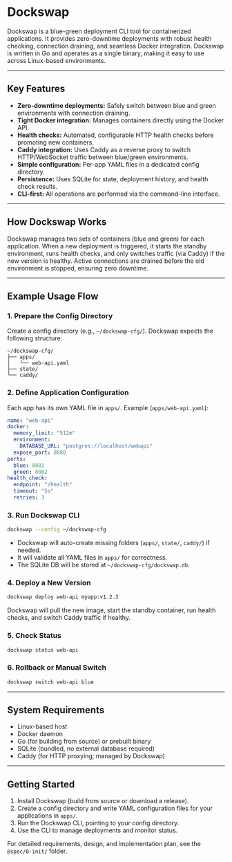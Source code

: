 # Dockswap

Dockswap is a blue-green deployment CLI tool for containerized applications. It provides zero-downtime deployments with robust health checking, connection draining, and seamless Docker integration. Dockswap is written in Go and operates as a single binary, making it easy to use across Linux-based environments.

---

## Key Features

- **Zero-downtime deployments:** Safely switch between blue and green environments with connection draining.
- **Tight Docker integration:** Manages containers directly using the Docker API.
- **Health checks:** Automated, configurable HTTP health checks before promoting new containers.
- **Caddy integration:** Uses Caddy as a reverse proxy to switch HTTP/WebSocket traffic between blue/green environments.
- **Simple configuration:** Per-app YAML files in a dedicated config directory.
- **Persistence:** Uses SQLite for state, deployment history, and health check results.
- **CLI-first:** All operations are performed via the command-line interface.

---

## How Dockswap Works

Dockswap manages two sets of containers (blue and green) for each application. When a new deployment is triggered, it starts the standby environment, runs health checks, and only switches traffic (via Caddy) if the new version is healthy. Active connections are drained before the old environment is stopped, ensuring zero downtime.

---

## Example Usage Flow

### 1. Prepare the Config Directory

Create a config directory (e.g., `~/dockswap-cfg/`). Dockswap expects the following structure:

```
~/dockswap-cfg/
├── apps/
│   └── web-api.yaml
├── state/
└── caddy/
```

### 2. Define Application Configuration

Each app has its own YAML file in `apps/`. Example (`apps/web-api.yaml`):

```yaml
name: "web-api"
docker:
  memory_limit: "512m"
  environment:
    DATABASE_URL: "postgres://localhost/webapi"
  expose_port: 8080
ports:
  blue: 8081
  green: 8082
health_check:
  endpoint: "/health"
  timeout: "5s"
  retries: 3
```

### 3. Run Dockswap CLI

```sh
dockswap --config ~/dockswap-cfg
```

- Dockswap will auto-create missing folders (`apps/`, `state/`, `caddy/`) if needed.
- It will validate all YAML files in `apps/` for correctness.
- The SQLite DB will be stored at `~/dockswap-cfg/dockswap.db`.

### 4. Deploy a New Version

```sh
dockswap deploy web-api myapp:v1.2.3
```

Dockswap will pull the new image, start the standby container, run health checks, and switch Caddy traffic if healthy.

### 5. Check Status

```sh
dockswap status web-api
```

### 6. Rollback or Manual Switch

```sh
dockswap switch web-api blue
```

---

## System Requirements

- Linux-based host
- Docker daemon
- Go (for building from source) or prebuilt binary
- SQLite (bundled, no external database required)
- Caddy (for HTTP proxying; managed by Dockswap)

---

## Getting Started

1. Install Dockswap (build from source or download a release).
2. Create a config directory and write YAML configuration files for your applications in `apps/`.
3. Run the Dockswap CLI, pointing to your config directory.
4. Use the CLI to manage deployments and monitor status.

For detailed requirements, design, and implementation plan, see the `@spec/0-init/` folder.

